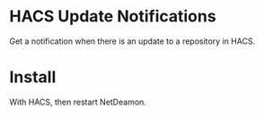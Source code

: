 # HACS Update Notifications

Get a notification when there is an update to a repository in HACS.

# Install

With HACS, then restart NetDeamon.